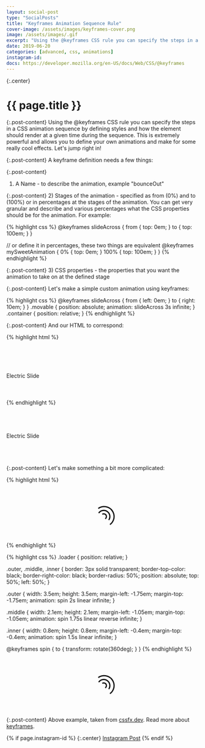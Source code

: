 ```yaml
---
layout: social-post
type: "SocialPosts"
title: "Keyframes Animation Sequence Rule"
cover-image: /assets/images/keyframes-cover.png
image: /assets/images/.gif
excerpt: "Using the @keyframes CSS rule you can specify the steps in a CSS animation sequence by defining styles and how the element should render at a given time during the sequence."
date: 2019-06-20
categories: [advanced, css, animations]
instagram-id: 
docs: https://developer.mozilla.org/en-US/docs/Web/CSS/@keyframes
---
```

{:.center}
# {{ page.title }}

{:.post-content}
Using the @keyframes CSS rule you can specify the steps in a CSS animation sequence by defining styles and how the element should render at a given time during the sequence.
This is extremely powerful and allows you to define your own animations and make for some really cool effects. 
Let's jump right in!

{:.post-content}
A keyframe definition needs a few things:

{:.post-content}
1) A Name - to describe the animation, example "bounceOut"

{:.post-content}
2) Stages of the animation - specified as from (0%) and to (100%) or in percentages at the stages
of the animation. You can get very granular and describe and various percentages
what the CSS properties should be for the animation. For example:

{% highlight css %}
@keyframes slideAcross {
    from {
        top: 0em;
    }
    to {
        top: 100em;
    }
}

// or define it in percentages, these two things are equivalent
@keyframes mySweetAnimation {
    0% {
        top: 0em;
    }
    100% {
        top: 100em;
    }
}
{% endhighlight %}

{:.post-content}
3) CSS properties - the properties that you want the animation to take on at the defined stage

{:.post-content}
Let's make a simple custom animation using keyframes:

{% highlight css %}
@keyframes slideAcross {
    from {
        left: 0em;
    }
    to {
        right: 10em;
    }
}
.movable {
    position: absolute;
    animation: slideAcross 3s infinite;
}
.container {
    position: relative;
}
{% endhighlight %}

{:.post-content}
And our HTML to correspond:

{% highlight html %}
<div class="container">
    <div class="movable">Electric Slide</div>
</div>
{% endhighlight %}

<style>
@keyframes slideAcross {
    from {
        left: 0em;
    }
    to {
        right: 10em;
    }
}
.movable {
    position: absolute;
    animation: slideAcross 3s infinite;
}
.container {
    padding: 5em 0;
    position: relative;
}
</style>

<div class="container">
    <div class="movable">Electric Slide</div>
</div>

{:.post-content}
Let's make something a bit more complicated:

{% highlight html %}
<div class="loader">
  <div class="outer"></div>
  <div class="middle"></div>
  <div class="inner"></div>
</div>
{% endhighlight %}

{% highlight css %}
.loader {
  position: relative;
}

.outer,
.middle,
.inner {
  border: 3px solid transparent;
  border-top-color: black;
  border-right-color: black;
  border-radius: 50%;
  position: absolute;
  top: 50%;
  left: 50%;
}

.outer {
  width: 3.5em;
  height: 3.5em;
  margin-left: -1.75em;
  margin-top: -1.75em;
  animation: spin 2s linear infinite;
}

.middle {
  width: 2.1em;
  height: 2.1em;
  margin-left: -1.05em;
  margin-top: -1.05em;
  animation: spin 1.75s linear reverse infinite;
}

.inner {
  width: 0.8em;
  height: 0.8em;
  margin-left: -0.4em;
  margin-top: -0.4em;
  animation: spin 1.5s linear infinite;
}

@keyframes spin {
  to {
    transform: rotate(360deg);
  }
}
{% endhighlight %}

<div class="loader">
  <div class="outer"></div>
  <div class="middle"></div>
  <div class="inner"></div>
</div>

<style>
.loader {
  position: relative;
  padding: 5em 0;
}

.outer,
.middle,
.inner {
  border: 3px solid transparent;
  border-top-color: black;
  border-right-color: black;
  border-radius: 50%;
  position: absolute;
  top: 50%;
  left: 50%;
}

.outer {
  width: 3.5em;
  height: 3.5em;
  margin-left: -1.75em !important;
  margin-top: -1.75em;
  animation: spin 2s linear infinite;
}

.middle {
  width: 2.1em;
  height: 2.1em;
  margin-left: -1.05em !important;
  margin-top: -1.05em;
  animation: spin 1.75s linear reverse infinite;
}

.inner {
  width: 0.8em;
  height: 0.8em;
  margin-left: -0.4em !important;
  margin-top: -0.4em;
  animation: spin 1.5s linear infinite;
}

@keyframes spin {
  to {
    transform: rotate(360deg);
  }
}
</style>

{:.post-content}
Above example, taken from <a href="https://cssfx.dev/" target="_blank">cssfx.dev</a>.
Read more about <a href="{{page.docs}}" target="_blank">keyframes</a>.

{% if page.instagram-id %}
{:.center}
<a class="insta-link" href="https://www.instagram.com/p/{{page.instagram-id}}" target="_blank">Instagram Post</a>
{% endif %}
